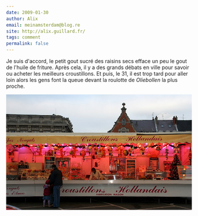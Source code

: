 ```yaml
---
date: 2009-01-30
author: Alix
email: meinamsterdam@blog.re
site: http://alix.guillard.fr/
tags: comment
permalink: false
---
```


Je suis d'accord, le petit gout sucré des raisins secs efface un peu le gout de l'huile de friture. Après cela, il y a des grands débats en ville pour savoir ou acheter les meilleurs croustillons. Et puis, le 31, il est trop tard pour aller loin alors les gens font la queue devant la roulotte de *Oliebollen* la plus proche.

[![croustillons à Cambrai](Cambrai-Rolotte-Croustillons-Hollandais.jpg)](http://commons.wikimedia.org/wiki/File:Cambrai-Rolotte-Croustillons-Hollandais.jpg)